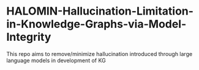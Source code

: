 # HALOMIN-Hallucination-Limitation-in-Knowledge-Graphs-via-Model-Integrity
This repo aims to remove/minimize hallucination introduced through large language models in development of KG
